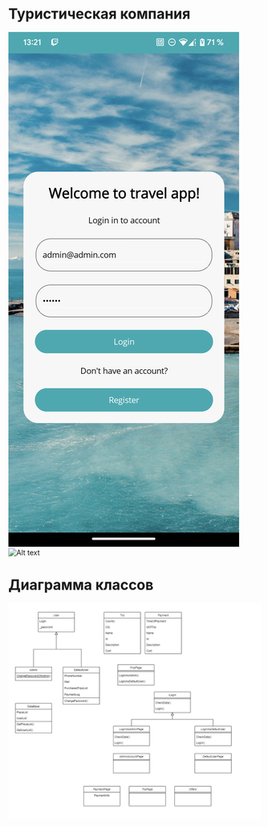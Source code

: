 # Туристическая компания
![Image alt](https://github.com/westcrime/travel-agency-app/raw/main/Screenshots/LoginPage.png)
<img
  src="/raw/main/Screenshots/LoginPage.png"
  alt="Alt text"
  title="Login page"
  style="display: inline-block; margin: 10 auto; max-width: 300px; max-height: 300px">
# Диаграмма классов

![Image alt](https://github.com/westcrime/travel-agency-app/raw/main/diagram/diagram.png)
